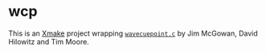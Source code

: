 wcp
===

This is an [Xmake](https://xmake.io) project wrapping [`wavecuepoint.c`](https://gist.github.com/TimMoore/a2dfb007004c87ac3a3858309a7911d1) by Jim McGowan, David Hilowitz and Tim Moore.
